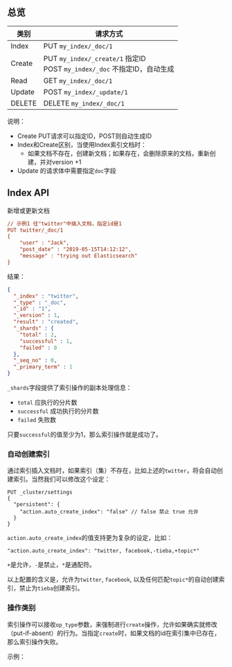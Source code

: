 ## 总览

| 类别   | 请求方式                                                     |
| ------ | ------------------------------------------------------------ |
| Index  | PUT `my_index/_doc/1`                                        |
| Create | PUT `my_index/_create/1` 指定ID<br />POST `my_index/_doc` 不指定ID，自动生成 |
| Read   | GET `my_index/_doc/1`                                        |
| Update | POST `my_index/_update/1`                                    |
| DELETE | DELETE `my_index/_doc/1`                                     |

说明：

* Create PUT请求可以指定ID，POST则自动生成ID
* Index和Create区别，当使用Index索引文档时：
  * 如果文档不存在，创建新文档；如果存在，会删除原来的文档，重新创建，并对version +1
* Update 的请求体中需要指定`doc`字段

## Index API

新增或更新文档

```ini
// 示例1 往"twitter"中插入文档，指定id是1
PUT twitter/_doc/1
{
    "user" : "Jack",
    "post_date" : "2019-05-15T14:12:12",
    "message" : "trying out Elasticsearch"
}
```

结果：

```json
{
  "_index" : "twitter",
  "_type" : "_doc",
  "_id" : "1",
  "_version" : 1,
  "result" : "created",
  "_shards" : {
    "total" : 2,
    "successful" : 1,
    "failed" : 0
  },
  "_seq_no" : 0,
  "_primary_term" : 1
}
```

`_shards`字段提供了索引操作的副本处理信息：

* `total` 应执行的分片数
* `successful` 成功执行的分片数
* `failed` 失败数

只要`successful`的值至少为1，那么索引操作就是成功了。

### 自动创建索引

通过索引插入文档时，如果索引（集）不存在，比如上述的`twitter`，将会自动创建索引。当然我们可以修改这个设定：

```
PUT _cluster/settings
{
  "persistent": {
    "action.auto_create_index": "false" // false 禁止 true 允许
  }
}
```

`action.auto_create_index`的值支持更为复杂的设定，比如：

```
"action.auto_create_index": "twitter, facebook,-tieba,+topic*"
```

`+`是允许，`-`是禁止，`*`是通配符。

以上配置的含义是，允许为`twitter`, `facebook`, 以及任何匹配`topic*`的自动创建索引，禁止为`tieba`创建索引。

### 操作类别

索引操作可以接收`op_type`参数，来强制进行`create`操作，允许如果确实就修改（put-if-absent）的行为。当指定`create`时，如果文档的id在索引集中已存在，那么索引操作失败。

示例：

```

```



